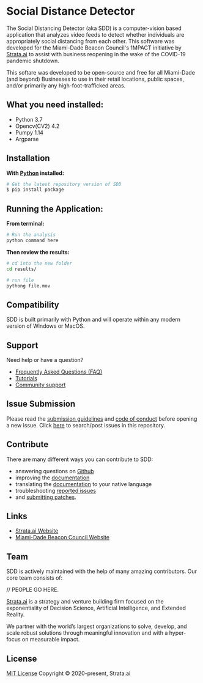 # Social Distance Detector


The Social Distancing Detector (aka SDD) is a computer-vision based application that analyzes video feeds to detect whether individuals are appropriately social distancing from each other. This software was developed for the Miami-Dade Beacon Council's 1MPACT initiative by [Strata.ai](https://www.strata.ai/) to assist with business reopening in the wake of the COVID-19 pandemic shutdown. 

This softare was developed to be open-source and free for all Miami-Dade (and beyond) Businesses to use in their retail locations, public spaces, and/or primarily any high-foot-trafficked areas.


## What you need installed:
- Python 3.7
- Opencv(CV2) 4.2
- Pumpy 1.14
- Argparse


## Installation &nbsp;
**With [Python](https://www.python.org/) installed:**
```sh
# Get the latest repository version of SDD
$ pip install package
```

## Running the Application:

**From terminal:**
```sh
# Run the analysis
python command here
```

**Then review the results:**
```sh
# cd into the new folder
cd results/

# run file
pythong file.mov
```

## Compatibility
SDD is built primarily with Python and will operate within any modern version of Windows or MacOS.


## Support
Need help or have a question?
- [Frequently Asked Questions (FAQ)](http://)
- [Tutorials](http://)
- [Community support](http://)



## Issue Submission
Please read the [submission guidelines](http://) and [code of conduct](http://) before opening a new issue.  Click [here](https://) to search/post issues in this repository.

## Contribute
There are many different ways you can contribute to SDD:
- answering questions on [Github](http://)
- improving the [documentation](https://s)
- translating the [documentation](https://) to your native language
- troubleshooting [reported issues](http://)
- and [submitting patches](http://).


## Links
- [Strata.ai Website](http://strata.ai/)
- [Miami-Dade Beacon Council Website](http://)


## Team
SDD is actively maintained with the help of many amazing contributors. Our core team consists of:

// PEOPLE GO HERE.

[Strata.ai](https://sailsjs.com/about) is a strategy and venture building firm focused on the exponentiality of Decision Science, Artificial Intelligence, and Extended Reality.
 
We partner with the world’s largest organizations to solve, develop, and scale robust solutions through meaningful innovation and with a hyper-focus on measurable impact.

## License

[MIT License](https://opensource.org/licenses/MIT)  Copyright © 2020-present, Strata.ai

